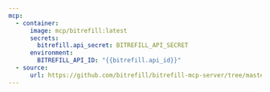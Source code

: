 ```yaml
---
mcp:
  - container:
      image: mcp/bitrefill:latest
      secrets:
        bitrefill.api_secret: BITREFILL_API_SECRET
      environment:
        BITREFILL_API_ID: "{{bitrefill.api_id}}"
  - source:
      url: https://github.com/bitrefill/bitrefill-mcp-server/tree/master
---
```

